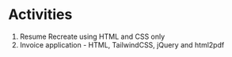 # Activities

1. Resume Recreate using HTML and CSS only
2. Invoice application - HTML, TailwindCSS, jQuery and html2pdf